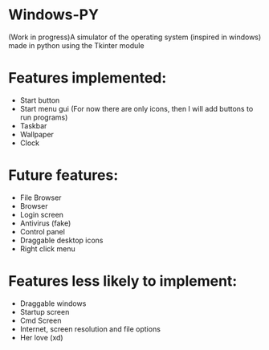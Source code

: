 # Windows-PY
(Work in progress)A simulator of the operating system (inspired in windows) made in python using the Tkinter module

# Features implemented:

- Start button
- Start menu gui (For now there are only icons, then I will add buttons to run programs)
- Taskbar
- Wallpaper
- Clock

# Future features:

- File Browser
- Browser
- Login screen
- Antivirus (fake)
- Control panel
- Draggable desktop icons
- Right click menu

# Features less likely to implement:

- Draggable windows
- Startup screen
- Cmd Screen
- Internet, screen resolution and file options
- Her love (xd)
